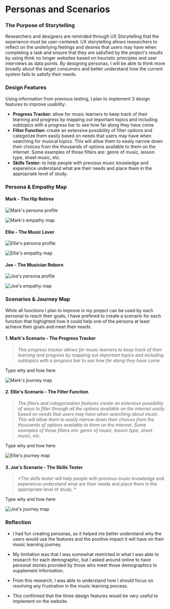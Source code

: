 # Personas and Scenarios

### The Purpose of Storytelling

Researchers and designers are reminded through UX Storytelling that the experience must be user-centered. UX storytelling allows researchers to reflect on the underlying feelings and desires that users may have when completing a task and ensure that they are satisfied by the project's results by using think no longer websites based on heuristic principles and user interviews as data points. By designing personas, I will be able to think more broadly about the target consumers and better understand how the current system fails to satisfy their needs.

### Design Features 

Using information from previous testing, I plan to implement 3 design features to improve usability: 
* **Progress Tracker:** allow for music learners to keep track of their learning and progress by mapping out important topics and including subtopics with a progress bar to see how far along they have come
* **Filter Function:** create an extensive possibility of filter options and categorize them easily based on needs that users may have when searching for musical topics. This will allow them to easily narrow down their choices from the thousands of options available to them on the internet. Some examples of those filters are: genre of music, lesson type, sheet music, etc. 
* **Skills Tester:** to help people with previous music knowledge and expereince understand what are their needs and place them in the appropriate level of study. 

### Persona & Empathy Map

#### Mark - The Hip Retiree
![Mark's persona profile](./1.png)

![Mark's empathy map](./2.png)

#### Ellie - The Music Lover 
![Ellie's persona profile](./4.png)

![Ellie's empathy map](./5.png)

#### Joe - The Musician Reborn
![Joe's persona profile](./7.png)

![Joe's empathy map](./8.png)

### Scenarios & Journey Map

While all functions I plan to improve in my project can be used by each personal to reach their goals, I have prefered to create a scenario for each function that highighted how it could help one of the persona at least achieve their goals and meet their needs. 

#### 1. Mark's Scenario - The Progress Tracker

> *This progress tracker allows for music learners to keep track of their learning and progress by mapping out important topics and including subtopics with a progress bar to see how far along they have come.*

Type why and how here 

![Mark's journey map](./3.png)

#### 2. Ellie's Scenario - The Filter Function

> *The filters and categorization features create an extensive possibility of ways to filter through all the  options available on the internet easily based on needs that users may have when searching about music. This will allow them to easily narrow down their choices from the thousands of options available to them on the internet. Some examples of those filters are: genre of music, lesson type, sheet music, etc.* 

Type why and how here

![Ellie's journey map](./6.png)

#### 3. Joe's Scenario - The Skills Tester
 
 > *The skills tester will help people with previous music knowledge and expereince understand what are their needs and place them in the appropriate level of study. *

Type why and how here

![Joe's journey map](./9.png)

### Reflection

* I had fun creating personas, as it helped me better understand why the users would use the features and the positive impact it will have on their music learning journey.

* My limitation was that I was somewhat restricted in what I was able to research for each demographic, but I asked around online to have personal stories provided by those who meet those demographics to supplement information.

* From this research, I was able to understand how I should focus on resolving any frustration in the music learning process.

* This confirmed that the three design features would be very useful to implement on the website. 
